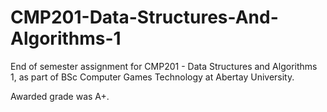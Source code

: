 # CMP201-Data-Structures-And-Algorithms-1

End of semester assignment for CMP201 - Data Structures and Algorithms 1, as part of BSc Computer Games Technology at Abertay University.

Awarded grade was A+.
